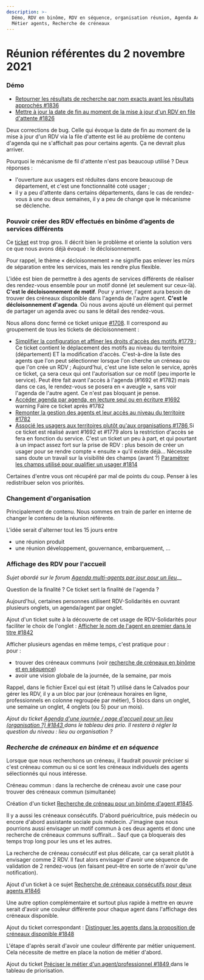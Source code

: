 ```yaml
---
description: >-
  Démo, RDV en binôme, RDV en séquence, organisation réunion, Agenda Accueil,
  Métier agents, Recherche de créneaux
---
```


# Réunion référentes du 2 novembre 2021

### Démo

* [Retourner les résultats de recherche par nom exacts avant les résultats approchés #1836](https://github.com/betagouv/rdv-solidarites.fr/issues/1836)
* [Mettre à jour la date de fin au moment de la mise à jour d'un RDV en file d'attente #1826](https://github.com/betagouv/rdv-solidarites.fr/issues/1826)

Deux corrections de bug. Celle qui évoque la date de fin au moment de la mise à jour d'un RDV via la file d'attente est lié au problème de contenu d'agenda qui ne s'affichait pas pour certains agents. Ça ne devrait plus arriver.

Pourquoi le mécanisme de fil d'attente n'est pas beaucoup utilisé ? Deux réponses :

* l'ouverture aux usagers est réduites dans encore beaucoup de département, et c'est une fonctionnalité coté usager ;
* il y a peu d'attente dans certains départements, dans le cas de rendez-vous à une ou deux semaines, il y a peu de change que le mécanisme se déclenche.

### Pouvoir créer des RDV effectués en binôme d’agents de services différents

Ce [ticket](https://github.com/betagouv/rdv-solidarites.fr/issues/1708) est trop gros. Il décrit bien le problème et oriente la solution vers ce que nous avons déjà évoqué : le décloisonnement.

Pour rappel, le thème « décloisonnement » ne signifie pas enlever les mûrs de séparation entre les services, mais les rendre plus flexible.

L'idée est bien de permettre à des agents de services différents de réaliser des rendez-vous ensemble pour un motif donné (et seulement sur ceux-là). **C'est le décloisonnement de motif**. Pour y arriver, l'agent aura besoin de trouver des créneaux disponible dans l'agenda de l'autre agent. **C'est le décloisonnement d'agenda**. Où nous avons ajouté un élément qui permet de partager un agenda avec ou sans le détail des rendez-vous.

Nous allons donc fermé ce ticket unique [#1708](https://github.com/betagouv/rdv-solidarites.fr/issues/1708). Il correspond au groupement de tous les tickets de décloisonnement :

* [Simplifier la configuration et affiner les droits d'accès des motifs #1779 ](https://github.com/betagouv/rdv-solidarites.fr/issues/1779); Ce ticket contient le déplacement des motifs au niveau du territoire (département) ET la modification d'accès. C'est-à-dire la liste des agents que l'on peut sélectionner lorsque l'on cherche un créneau ou que l'on crée un RDV ; Aujourd'hui, c'est une liste selon le service, après ce ticket, ça sera ceux qui ont l'autorisation sur ce motif (peu importe le service). Peut être fait avant l'accès à l'agenda (#1692 et #1782) mais dans ce cas, le rendez-vous se posera en « aveugle », sans voir l'agenda de l'autre agent. Ce n'est pas bloquant je pense.
* [Accéder agenda par agenda, en lecture seul ou en écriture #1692 ](https://github.com/betagouv/rdv-solidarites.fr/issues/1692)warning Faire ce ticket après #1782
* [Remonter la gestion des agents et leur accès au niveau du territoire #1782](https://github.com/betagouv/rdv-solidarites.fr/issues/1782)
* [Associé les usagers aux territoires plutôt qu'aux organisations #1786 ](https://github.com/betagouv/rdv-solidarites.fr/issues/1786)Si ce ticket est réalisé avant #1692 et #1779 alors la restriction d'accès se fera en fonction du service. C'est un ticket un peu à part, et qui pourtant à un impact assez fort sur la prise de RDV : plus besoin de créer un usager pour se rendre compte « ensuite » qu'il existe déjà... Nécessite sans doute un travail sur la visibilité des champs (avant ?) [Paramétrer les champs utilisé pour qualifier un usager #1814](https://github.com/betagouv/rdv-solidarites.fr/issues/1814)

Certaines d'entre vous ont récupéré par mal de points du coup. Penser à les redistribuer selon vos priorités.

### Changement d'organisation

Principalement de contenu. Nous sommes en train de parler en interne de changer le contenu de la réunion référente.

L'idée serait d'alterner tout les 15 jours entre

* une réunion produit
* une réunion développement, gouvernance, embarquement, ...

### Affichage des RDV pour l'accueil

_Sujet abordé sur le forum_ [_Agenda multi-agents par jour pour un lieu_](https://forum.rdv-solidarites.fr/t/agenda-multi-agents-par-jour-voire-par-semaine/92)\_\_

Question de la finalité ? Ce ticket sert la finalité de l'agenda ?

Aujourd'hui, certaines personnes utilisent RDV-Solidarités en ouvrant plusieurs onglets, un agenda/agent par onglet.

Ajout d'un ticket suite à la découverte de cet usage de RDV-Solidarités pour faciliter le choix de l'onglet : [Afficher le nom de l'agent en premier dans le titre #1842](https://github.com/betagouv/rdv-solidarites.fr/issues/1842)

Afficher plusieurs agendas en même temps, c'est pratique pour :\
pour :

* trouver des créneaux communs (voir [recherche de créneaux en binôme et en séquence](reunion-referentes-du-2-novembre-2021.md#undefined))
* avoir une vision globale de la journée, de la semaine, par mois

Rappel, dans le fichier Excel qui est (était ?) utilisé dans le Calvados pour gérer les RDV, il y a un bloc par jour (créneaux horaires en ligne, professionnels en colonne regroupée par métier), 5 blocs dans un onglet, une semaine un onglet, 4 onglets (ou 5) pour un mois).

_Ajout du ticket_ [_Agenda d'une journée / page d'accueil pour un lieu (organisation ?) #1843_ ](https://github.com/betagouv/rdv-solidarites.fr/issues/1843)_dans le tableau des prio. Il restera à régler la question du niveau : lieu ou organisation ?_

### _Recherche de créneaux en binôme et en séquence_

Lorsque que nous recherchons un créneau, il faudrait pouvoir préciser si c'est créneau commun ou si ce sont les créneaux individuels des agents sélectionnés qui nous intéresse.

Créneau commun : dans la recherche de créneau avoir une case pour trouver des créneaux commun (simultanée)

Création d'un ticket [Recherche de créneau pour un binôme d'agent #1845](https://github.com/betagouv/rdv-solidarites.fr/issues/1845).

Il y a aussi les créneaux consécutifs. D'abord puéricultrice, puis médecin ou encore d'abord assistante sociale puis médecin. J'imagine que nous pourrions aussi envisager un motif commun à ces deux agents et donc une recherche de créneaux communs suffirait... Sauf que ça bloquerais des temps trop long pour les uns et les autres.

La recherche de créneau consécutif est plus délicate, car ça serait plutôt à envisager comme 2 RDV. Il faut alors envisager d'avoir une séquence de validation de 2 rendez-vous (en faisant peut-être en sorte de n'avoir qu'une notification).

Ajout d'un ticket à ce sujet [Recherche de créneaux consécutifs pour deux agents #1846](https://github.com/betagouv/rdv-solidarites.fr/issues/1846)

Une autre option complémentaire et surtout plus rapide à mettre en œuvre serait d'avoir une couleur différente pour chaque agent dans l'affichage des créneaux disponible.

Ajout du ticket correspondant : [Distinguer les agents dans la proposition de créneaux disponible #1848](https://github.com/betagouv/rdv-solidarites.fr/issues/1848)

L'étape d'après serait d'avoir une couleur différente par métier uniquement. Cela nécessite de mettre en place la notion de métier d'abord.

Ajout du ticket [Préciser le métier d'un agent/professionnel #1849 ](https://github.com/betagouv/rdv-solidarites.fr/issues/1849)dans le tableau de priorisation.
